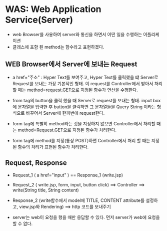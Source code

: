 # WAS: Web Application Service(Server)
* web Browser를 사용하여 server와 통신을 하면서 어떤 일을 수행하는 어플리케이션
* 클래스에 포함 된 method는 함수라고 표현하겠다.

## WEB Browser에서 Server에 보내는 Request
* a href="주소" : Hyper Text를 보여주고, Hyper Text를 클릭했을 떄 Server로 Request를 보내는 가장 기본적인 형태. 이 request를 Controller에서 받아서 처리 할 때는 method=request.GET으로 지정된 함수가 연산을 수행한다.

* from tag의 button을 클릭 했을 때 Server로 request를 보내는 형태. input box에 문자열을 입력한 후 button을 클릭하면 그 문자열들을 Query String 이라는 형식으로 바꾸어서 Server에 한꺼번에 request한다.

* form tag에 특별히 method라는 것을 지정하지 않으면 Controller에서 처리할 때는 method=Request.GET으로 지정된 함수가 처리한다.
* form tag에 method를 지정(통상 POST)하면 Controller에서 처리 할 때는 지정된 함수의 처리가 표현된 함수가 처리한다.

## Request, Response
* Request_1 ( a href="input" ) == Response_1 (write.jsp)
* Request_2 ( write.jsp, form, input, button click) 
==> Controller 
==> write(String title, String content)
* Response_2 (write함수에서 model에 TITLE, CONTENT attribute를 설정하고, view.jsp와 Rendering)
==> http 코드를 보내주기

* server는 web이 요청을 했을 때만 응답할 수 있다. 먼저 server가 web에 요청을 할 수 없다.
